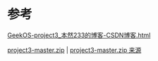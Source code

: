 # 参考

 [GeekOS-project3_本然233的博客-CSDN博客.html](references\GeekOS-project3_本然233的博客-CSDN博客.html) 

 [project3-master.zip](references\project3-master.zip) | [project3-master.zip 来源](https://github.com/abc222/project3) 